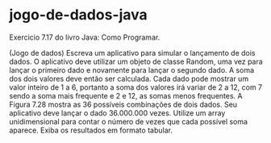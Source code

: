 # jogo-de-dados-java
Exercicio 7.17 do livro Java: Como Programar.

(Jogo de dados) Escreva um aplicativo para simular o lançamento de dois dados. O aplicativo deve utilizar um objeto de classe Random,
uma vez para lançar o primeiro dado e novamente para lançar o segundo dado. A soma dos dois valores deve então ser calculada. Cada
dado pode mostrar um valor inteiro de 1 a 6, portanto a soma dos valores irá variar de 2 a 12, com 7 sendo a soma mais frequente e 2 e 12,
as somas menos frequentes. A Figura 7.28 mostra as 36 possíveis combinações de dois dados. Seu aplicativo deve lançar o dado 36.000.000
vezes. Utilize um array unidimensional para contar o número de vezes que cada possível soma aparece. Exiba os resultados em formato
tabular.
